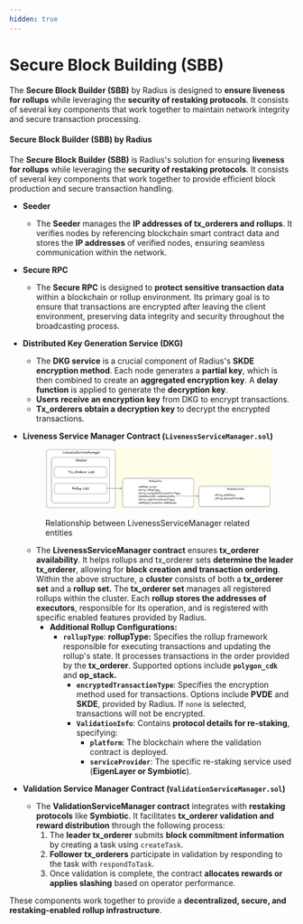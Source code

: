 ```yaml
---
hidden: true
---
```


# Secure Block Building (SBB)

The **Secure Block Builder (SBB)** by Radius is designed to **ensure liveness for rollups** while leveraging the **security of restaking protocols**. It consists of several key components that work together to maintain network integrity and secure transaction processing.

#### **Secure Block Builder (SBB) by Radius**

The **Secure Block Builder (SBB)** is Radius's solution for ensuring **liveness for rollups** while leveraging the **security of restaking protocols**. It consists of several key components that work together to provide efficient block production and secure transaction handling.

* **Seeder**
  * The **Seeder** manages the **IP addresses of tx\_orderers and rollups**. It verifies nodes by referencing blockchain smart contract data and stores the **IP addresses** of verified nodes, ensuring seamless communication within the network.
* **Secure RPC**&#x20;
  * The **Secure RPC** is designed to **protect sensitive transaction data** within a blockchain or rollup environment. Its primary goal is to ensure that transactions are encrypted after leaving the client environment, preserving data integrity and security throughout the broadcasting process.&#x20;
* **Distributed Key Generation Service (DKG)**
  * The **DKG service** is a crucial component of Radius's **SKDE encryption method**. Each node generates a **partial key**, which is then combined to create an **aggregated encryption key**. A **delay function** is applied to generate the **decryption key**.
  * **Users receive an encryption key** from DKG to encrypt transactions.
  * **Tx\_orderers obtain a decryption key** to decrypt the encrypted transactions.
*   **Liveness Service Manager Contract (`LivenessServiceManager.sol`)**

    <figure><img src="../../.gitbook/assets/image (36).png" alt=""><figcaption><p>Relationship between LivenessServiceManager related entities</p></figcaption></figure>

    * The **LivenessServiceManager contract** ensures **tx\_orderer availability**. It helps rollups and tx\_orderer sets **determine the leader tx\_orderer**, allowing for **block creation and transaction ordering**. Within the above structure, a **cluster** consists of both a **tx\_orderer set** and a **rollup set.** The **tx\_orderer set** manages all registered rollups within the cluster. Each **rollup stores the addresses of executors**, responsible for its operation, and is registered with specific enabled features provided by Radius.
      * **Additional Rollup Configurations:**
        * **`rollupType`**:  **rollupType:** Specifies the rollup framework responsible for executing transactions and updating the rollup's state. It processes transactions in the order provided by the **tx\_orderer**. Supported options include **`polygon_cdk`** and **op\_stack.**
          * **`encryptedTransactionType`**: Specifies the encryption method used for transactions. Options include **PVDE** and **SKDE**, provided by Radius. If `none` is selected, transactions will not be encrypted.
          * **`ValidationInfo`**: Contains **protocol details for re-staking**, specifying:
            * **`platform`**: The blockchain where the validation contract is deployed.
            * **`serviceProvider`**: The specific re-staking service used (**EigenLayer or Symbiotic**).
* **Validation Service Manager Contract (`ValidationServiceManager.sol`)**
  * The **ValidationServiceManager contract** integrates with **restaking protocols** like **Symbiotic**. It facilitates **tx\_orderer validation and reward distribution** through the following process:
    1. The **leader tx\_orderer** submits **block commitment information** by creating a task using `createTask`.
    2. **Follower tx\_orderers** participate in validation by responding to the task with `respondToTask`.
    3. Once validation is complete, the contract **allocates rewards or applies slashing** based on operator performance.

These components work together to provide a **decentralized, secure, and restaking-enabled rollup infrastructure**.
